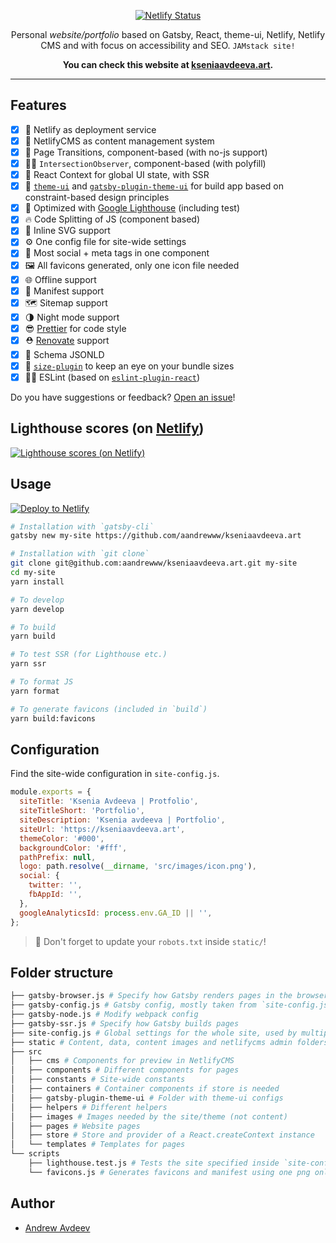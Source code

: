 <p align="center">
  <a href="https://app.netlify.com/sites/kseniaavdeeva/deploys">
    <img
      src="https://api.netlify.com/api/v1/badges/30841125-fb05-4fbe-8d25-8d5b5ca19812/deploy-status"
      alt="Netlify Status"
    />
  </a>
</p>

<p align="center">
  Personal <em>website/portfolio</em> based on Gatsby, React, theme-ui, Netlify, Netlify CMS and with focus on accessibility and SEO. <code>JAMstack site!</code>
</p>

<p align="center">
  <strong>
    You can check this website at <a href="https://kseniaavdeeva.art">kseniaavdeeva.art</a>.
  </strong>
</p>

***

## Features

- [x] 🚥 Netlify as deployment service
- [x] 📝 NetlifyCMS as content management system
- [X] 🤩 Page Transitions, component-based (with no-js support)
- [X] 👮‍♂️ `IntersectionObserver`, component-based (with polyfill)
- [X] 🌿 React Context for global UI state, with SSR
- [X] 💅 [`theme-ui`](https://theme-ui.com/) and [`gatsby-plugin-theme-ui`](https://theme-ui.com/gatsby-plugin/) for build app based on constraint-based design principles
- [X] 💯 Optimized with [Google Lighthouse](https://developers.google.com/web/tools/lighthouse/) (including test)
- [X] 🔥 Code Splitting of JS (component based)
- [X] 🔪 Inline SVG support
- [X] ⚙️ One config file for site-wide settings
- [X] 💙 Most social + meta tags in one component
- [X] 🖼 All favicons generated, only one icon file needed
- [X] 🌐 Offline support
- [X] 📄 Manifest support
- [X] 🗺 Sitemap support
- [X] 🌗 Night mode support
- [X] 😎 [Prettier](https://prettier.io/) for code style
- [X] ⛑ [Renovate](https://github.com/renovatebot/renovate) support
- [X] 🐙 Schema JSONLD
- [X] 🔎 [`size-plugin`](https://github.com/GoogleChromeLabs/size-plugin) to keep an eye on your bundle sizes
- [X] 👨‍🏫 ESLint (based on [`eslint-plugin-react`](./.eslintrc))

Do you have suggestions or feedback? [Open an issue](https://github.com/aandrewww/kseniaavdeeva.art/issues/new)!

## Lighthouse scores (on [Netlify](https://netlify.com))

[![Lighthouse scores (on Netlify)](https://lighthouse.now.sh/?perf=90&pwa=96&a11y=88&bp=93&seo=92)](https://kseniaavdeeva.art/)

## Usage

[![Deploy to Netlify](https://www.netlify.com/img/deploy/button.svg)](https://app.netlify.com/start/deploy?repository=https://github.com/aandrewww/kseniaavdeeva.art)

```bash
# Installation with `gatsby-cli`
gatsby new my-site https://github.com/aandrewww/kseniaavdeeva.art

# Installation with `git clone`
git clone git@github.com:aandrewww/kseniaavdeeva.art.git my-site
cd my-site
yarn install

# To develop
yarn develop

# To build
yarn build

# To test SSR (for Lighthouse etc.)
yarn ssr

# To format JS
yarn format

# To generate favicons (included in `build`)
yarn build:favicons
```

## Configuration

Find the site-wide configuration in `site-config.js`.

```js
module.exports = {
  siteTitle: 'Ksenia Avdeeva | Protfolio',
  siteTitleShort: 'Portfolio',
  siteDescription: 'Ksenia avdeeva | Portfolio',
  siteUrl: 'https://kseniaavdeeva.art',
  themeColor: '#000',
  backgroundColor: '#fff',
  pathPrefix: null,
  logo: path.resolve(__dirname, 'src/images/icon.png'),
  social: {
    twitter: '',
    fbAppId: '',
  },
  googleAnalyticsId: process.env.GA_ID || '',
};
```

> 🚨 Don't forget to update your `robots.txt` inside `static/`!

## Folder structure
```bash
├── gatsby-browser.js # Specify how Gatsby renders pages in the browser
├── gatsby-config.js # Gatsby config, mostly taken from `site-config.js`
├── gatsby-node.js # Modify webpack config
├── gatsby-ssr.js # Specify how Gatsby builds pages
├── site-config.js # Global settings for the whole site, used by multiple scripts
├── static # Content, data, content images and netlifycms admin folders
├── src
│   ├── cms # Components for preview in NetlifyCMS
│   ├── components # Different components for pages
│   ├── constants # Site-wide constants
│   ├── containers # Container components if store is needed
│   ├── gatsby-plugin-theme-ui # Folder with theme-ui configs
│   ├── helpers # Different helpers
│   ├── images # Images needed by the site/theme (not content)
│   ├── pages # Website pages
│   ├── store # Store and provider of a React.createContext instance
│   └── templates # Templates for pages
└── scripts
    ├── lighthouse.test.js # Tests the site specified inside `site-config.js` with Google Lighthouse (WIP)
    └── favicons.js # Generates favicons and manifest using one png only.
```

## Author

* [Andrew Avdeev](https://andrewavdeev.com)
